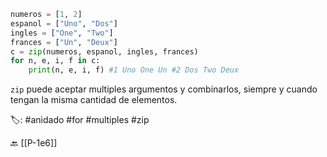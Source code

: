 ```python title:zipMulti.py
numeros = [1, 2]
espanol = ["Uno", "Dos"]
ingles = ["One", "Two"]
frances = ["Un", "Deux"]
c = zip(numeros, espanol, ingles, frances)
for n, e, i, f in c:
	print(n, e, i, f) #1 Uno One Un #2 Dos Two Deux
```

`zip` puede aceptar multiples argumentos y combinarlos, siempre y cuando tengan la misma cantidad de elementos.

🏷️: #anidado #for #multiples #zip

🔙 [[P-1e6]]